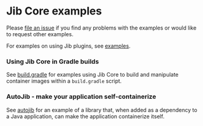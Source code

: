# Jib Core examples

Please [file an issue](/../../issues/new) if you find any problems with the examples or would like to request other examples.

For examples on using Jib plugins, see [examples](../../examples).

### Using Jib Core in Gradle builds

See [build.gradle](build.gradle) for examples using Jib Core to build and manipulate container images within a `build.gradle` script.

### AutoJib - make your application self-containerize

See [autojib](autojib) for an example of a library that, when added as a dependency to a Java application, can make the application containerize itself.
